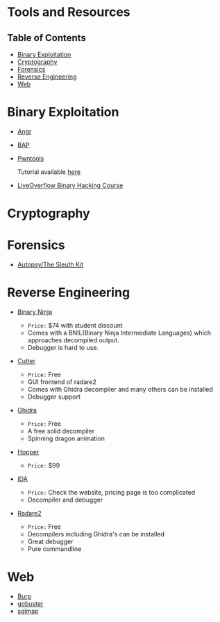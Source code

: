 # Tools and Resources
## Table of Contents
- [Binary Exploitation](#binary-exploitation)
- [Cryptography](#cryptography)
- [Forensics](#forensics)
- [Reverse Engineering](#reverse-engineering)
- [Web](#web)

# Binary Exploitation
- [Angr](https://angr.io/)
- [BAP](https://github.com/BinaryAnalysisPlatform/bap)
- [Pwntools](https://github.com/Gallopsled/pwntools)

    Tutorial available [here](https://github.com/Gallopsled/pwntools-tutorial#readme) 

- [LiveOverflow Binary Hacking Course](https://old.liveoverflow.com/binary_hacking/)

# Cryptography


# Forensics
- [Autopsy/The Sleuth Kit](https://www.sleuthkit.org)

# Reverse Engineering
- [Binary Ninja](https://binary.ninja/)

    - `Price:` $74 with student discount
    - Comes with a BNIL(Binary Ninja Intermediate Languages) which approaches decompiled output.
    - Debugger is hard to use.

- [Cutter](https://cutter.re/)

    - `Price:` Free
    - GUI frontend of radare2
    - Comes with Ghidra decompiler and many others can be installed
    - Debugger support

- [Ghidra](https://ghidra-sre.org/)

    - `Price:` Free
    - A free solid decompiler
    - Spinning dragon animation

- [Hopper](https://www.hopperapp.com/)

    - `Price:` $99

- [IDA](https://www.hex-rays.com/products/ida/)

    - `Price:` Check the website, pricing page is too complicated
    - Decompiler and debugger

- [Radare2](https://www.radare.org)

    - `Price:` Free
    - Decompilers including Ghidra's can be installed
    - Great debugger
    - Pure commandline

# Web
- [Burp](https://portswigger.net/burp)
- [gobuster](https://github.com/OJ/gobuster)
- [sqlmap](https://github.com/sqlmapproject/sqlmap)